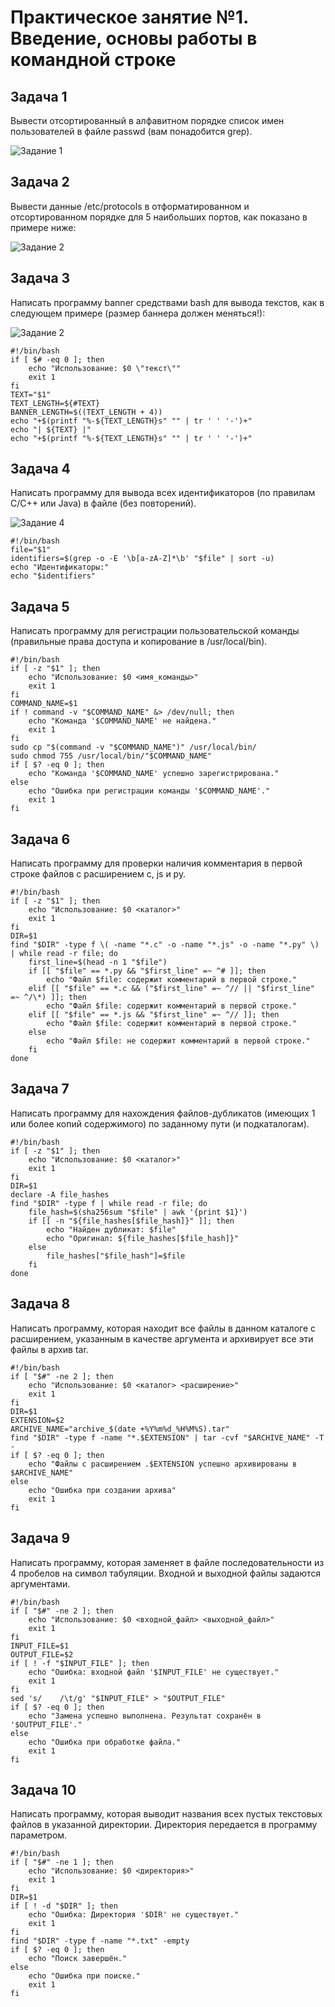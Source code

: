 # Практическое занятие №1. Введение, основы работы в командной строке

## Задача 1

Вывести отсортированный в алфавитном порядке список имен пользователей в файле passwd (вам понадобится grep).

![Задание 1](https://github.com/teeeema/mingazutdinov.a.r/blob/main/1.jpg)

## Задача 2

Вывести данные /etc/protocols в отформатированном и отсортированном порядке для 5 наибольших портов, как показано в примере ниже:

![Задание 2](https://github.com/teeeema/mingazutdinov.a.r/blob/main/2.jpg)

## Задача 3

Написать программу banner средствами bash для вывода текстов, как в следующем примере (размер баннера должен меняться!):

![Задание 2](https://github.com/teeeema/mingazutdinov.a.r/blob/main/3.jpg)

```
#!/bin/bash
if [ $# -eq 0 ]; then
    echo "Использование: $0 \"текст\""
    exit 1
fi
TEXT="$1"
TEXT_LENGTH=${#TEXT}
BANNER_LENGTH=$((TEXT_LENGTH + 4))
echo "+$(printf "%-${TEXT_LENGTH}s" "" | tr ' ' '-')+"
echo "| ${TEXT} |"
echo "+$(printf "%-${TEXT_LENGTH}s" "" | tr ' ' '-')+"
```

## Задача 4

Написать программу для вывода всех идентификаторов (по правилам C/C++ или Java) в файле (без повторений).

![Задание 4](https://github.com/teeeema/mingazutdinov.a.r/blob/main/4.jpg)

```
#!/bin/bash
file="$1"
identifiers=$(grep -o -E '\b[a-zA-Z]*\b' "$file" | sort -u)
echo "Идентификаторы:"
echo "$identifiers"
```

## Задача 5

Написать программу для регистрации пользовательской команды (правильные права доступа и копирование в /usr/local/bin).

```
#!/bin/bash
if [ -z "$1" ]; then
    echo "Использование: $0 <имя_команды>"
    exit 1
fi
COMMAND_NAME=$1
if ! command -v "$COMMAND_NAME" &> /dev/null; then
    echo "Команда '$COMMAND_NAME' не найдена."
    exit 1
fi
sudo cp "$(command -v "$COMMAND_NAME")" /usr/local/bin/
sudo chmod 755 /usr/local/bin/"$COMMAND_NAME"
if [ $? -eq 0 ]; then
    echo "Команда '$COMMAND_NAME' успешно зарегистрирована."
else
    echo "Ошибка при регистрации команды '$COMMAND_NAME'."
    exit 1
fi
```

## Задача 6

Написать программу для проверки наличия комментария в первой строке файлов с расширением c, js и py.

```
#!/bin/bash
if [ -z "$1" ]; then
    echo "Использование: $0 <каталог>"
    exit 1
fi
DIR=$1
find "$DIR" -type f \( -name "*.c" -o -name "*.js" -o -name "*.py" \) | while read -r file; do
    first_line=$(head -n 1 "$file")
    if [[ "$file" == *.py && "$first_line" =~ ^# ]]; then
        echo "Файл $file: содержит комментарий в первой строке."
    elif [[ "$file" == *.c && ("$first_line" =~ ^// || "$first_line" =~ ^/\*) ]]; then
        echo "Файл $file: содержит комментарий в первой строке."
    elif [[ "$file" == *.js && "$first_line" =~ ^// ]]; then
        echo "Файл $file: содержит комментарий в первой строке."
    else
        echo "Файл $file: не содержит комментарий в первой строке."
    fi
done
```

## Задача 7

Написать программу для нахождения файлов-дубликатов (имеющих 1 или более копий содержимого) по заданному пути (и подкаталогам).

```
#!/bin/bash
if [ -z "$1" ]; then
    echo "Использование: $0 <каталог>"
    exit 1
fi
DIR=$1
declare -A file_hashes
find "$DIR" -type f | while read -r file; do
    file_hash=$(sha256sum "$file" | awk '{print $1}')
    if [[ -n "${file_hashes[$file_hash]}" ]]; then
        echo "Найден дубликат: $file"
        echo "Оригинал: ${file_hashes[$file_hash]}"
    else
        file_hashes["$file_hash"]=$file
    fi
done
```

## Задача 8

Написать программу, которая находит все файлы в данном каталоге с расширением, указанным в качестве аргумента и архивирует все эти файлы в архив tar.

```
#!/bin/bash
if [ "$#" -ne 2 ]; then
    echo "Использование: $0 <каталог> <расширение>"
    exit 1
fi
DIR=$1
EXTENSION=$2
ARCHIVE_NAME="archive_$(date +%Y%m%d_%H%M%S).tar"
find "$DIR" -type f -name "*.$EXTENSION" | tar -cvf "$ARCHIVE_NAME" -T -
if [ $? -eq 0 ]; then
    echo "Файлы с расширением .$EXTENSION успешно архивированы в $ARCHIVE_NAME"
else
    echo "Ошибка при создании архива"
    exit 1
fi
```

## Задача 9

Написать программу, которая заменяет в файле последовательности из 4 пробелов на символ табуляции. Входной и выходной файлы задаются аргументами.

```
#!/bin/bash
if [ "$#" -ne 2 ]; then
    echo "Использование: $0 <входной_файл> <выходной_файл>"
    exit 1
fi
INPUT_FILE=$1
OUTPUT_FILE=$2
if [ ! -f "$INPUT_FILE" ]; then
    echo "Ошибка: входной файл '$INPUT_FILE' не существует."
    exit 1
fi
sed 's/    /\t/g' "$INPUT_FILE" > "$OUTPUT_FILE"
if [ $? -eq 0 ]; then
    echo "Замена успешно выполнена. Результат сохранён в '$OUTPUT_FILE'."
else
    echo "Ошибка при обработке файла."
    exit 1
fi
```

## Задача 10

Написать программу, которая выводит названия всех пустых текстовых файлов в указанной директории. Директория передается в программу параметром. 

```
#!/bin/bash
if [ "$#" -ne 1 ]; then
    echo "Использование: $0 <директория>"
    exit 1
fi
DIR=$1
if [ ! -d "$DIR" ]; then
    echo "Ошибка: Директория '$DIR' не существует."
    exit 1
fi
find "$DIR" -type f -name "*.txt" -empty
if [ $? -eq 0 ]; then
    echo "Поиск завершён."
else
    echo "Ошибка при поиске."
    exit 1
fi

```
